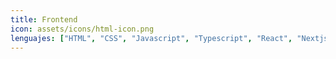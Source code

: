 ```yaml
---
title: Frontend
icon: assets/icons/html-icon.png
lenguajes: ["HTML", "CSS", "Javascript", "Typescript", "React", "Nextjs", "Astro"]
---
```

